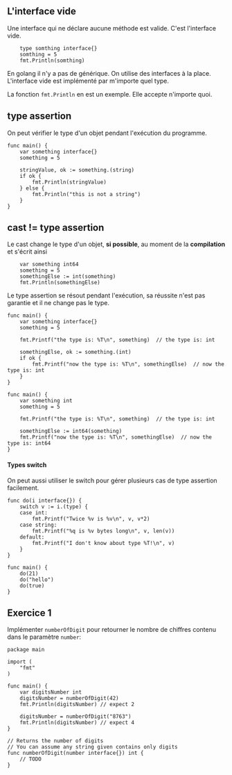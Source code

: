 ## L'interface vide
Une interface qui ne déclare aucune méthode est valide. C'est l'interface vide.  

```golang
	type somthing interface{}
	somthing = 5
	fmt.Println(somthing)
```

En golang il n'y a pas de générique. On utilise des interfaces à la place.  
L'interface vide est implémenté par m'importe quel type.  

La fonction `fmt.Println` en est un exemple. Elle accepte n'importe quoi.

## type assertion
On peut vérifier le type d'un objet pendant l'exécution du programme.  
```golang
func main() {
	var something interface{}
	something = 5

	stringValue, ok := something.(string)
	if ok {
		fmt.Println(stringValue)
	} else {
		fmt.Println("this is not a string")
	}
}
```

## cast != type assertion
Le cast change le type d'un objet, **si possible**, au moment de la **compilation** et s'écrit ainsi
```golang
	var something int64
	something = 5
	somethingElse := int(something)
	fmt.Println(somethingElse)
```

Le type assertion se résout pendant l'exécution, sa réussite n'est pas garantie et il ne change pas le type.
```golang
func main() {
	var something interface{}
	something = 5

	fmt.Printf("the type is: %T\n", something)	// the type is: int

	somethingElse, ok := something.(int)
	if ok {
		fmt.Printf("now the type is: %T\n", somethingElse)	// now the type is: int
	}
}
```

```golang
func main() {
	var something int
	something = 5

	fmt.Printf("the type is: %T\n", something)	// the type is: int

	somethingElse := int64(something)
	fmt.Printf("now the type is: %T\n", somethingElse)	// now the type is: int64
}
```

#### Types switch 
On peut aussi utiliser le switch pour gérer plusieurs cas de type assertion facilement.  

```golang
func do(i interface{}) {
	switch v := i.(type) {
	case int:
		fmt.Printf("Twice %v is %v\n", v, v*2)
	case string:
		fmt.Printf("%q is %v bytes long\n", v, len(v))
	default:
		fmt.Printf("I don't know about type %T!\n", v)
	}
}

func main() {
	do(21)
	do("hello")
	do(true)
}
```

## Exercice 1
Implémenter `numberOfDigit` pour retourner le nombre de chiffres contenu dans le paramètre `number`:  
```golang
package main

import (
	"fmt"
)

func main() {
	var digitsNumber int
	digitsNumber = numberOfDigit(42)
	fmt.Println(digitsNumber) // expect 2

	digitsNumber = numberOfDigit("8763")
	fmt.Println(digitsNumber) // expect 4
}

// Returns the number of digits
// You can assume any string given contains only digits
func numberOfDigit(number interface{}) int {
	// TODO
}
```
